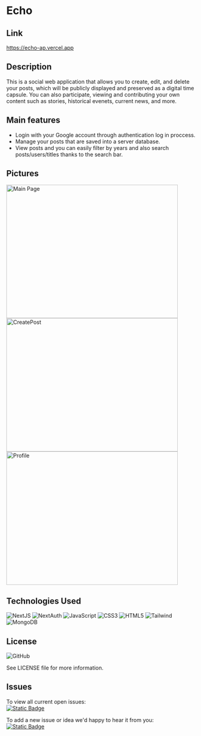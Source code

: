 # Echo
## Link
https://echo-ap.vercel.app

## Description
This is a social web application that allows you to create, edit, and delete your posts, which will be publicly displayed and preserved as a digital time capsule. 
You can also participate, viewing and contributing your own content such as stories, historical evenets, current news, and more.

## Main features
- Login with your Google account through authentication log in proccess.
- Manage your posts that are saved into a server database.
- View posts and you can easily filter by years and also search posts/users/titles thanks to the search bar.

## Pictures
<img src="https://github.com/ItsAlexanderPopov/Echo/assets/87665762/a7f8a745-9342-4d00-a010-b50ffcdd77f2" alt="Main Page" height="350" width='450'/>
<img src="https://github.com/ItsAlexanderPopov/Echo/assets/87665762/42414dc6-a3ee-43a9-9a60-a56afcbfb304" alt="CreatePost" height="350" width='450'/>
<img src="https://github.com/ItsAlexanderPopov/Echo/assets/87665762/fa45345f-a45a-438b-8bda-c61ec4d143e0" alt="Profile" height="350" width='450'/>

## Technologies Used
<div>
<img src='https://img.shields.io/badge/next%20js-000000?style=for-the-badge&logo=nextdotjs&logoColor=white' alt='NextJS'/>
<img src='https://img.shields.io/badge/next%20auth-000000?style=for-the-badge&logo=nextdotjs&logoColor=white' alt='NextAuth'/>
<img src='https://img.shields.io/badge/JavaScript-323330?style=for-the-badge&logo=javascript&logoColor=F7DF1E' alt='JavaScript'/>
<img src='https://img.shields.io/badge/CSS3-1572B6?style=for-the-badge&logo=css3&logoColor=white' alt='CSS3'/>
<img src='https://img.shields.io/badge/HTML5-E34F26?style=for-the-badge&logo=html5&logoColor=white' alt='HTML5'/>
<img src='https://img.shields.io/badge/Tailwind_CSS-38B2AC?style=for-the-badge&logo=tailwind-css&logoColor=white' alt='Tailwind'/>
<img src='https://img.shields.io/badge/MongoDB-4EA94B?style=for-the-badge&logo=mongodb&logoColor=white' alt='MongoDB'/>
</div>

## License
![GitHub](https://img.shields.io/github/license/ItsAlexanderPopov/Echo)

See LICENSE file for more information.

## Issues
To view all current open issues:
<br/><a href='https://github.com/ItsAlexanderPopov/Echo/issues'><img alt="Static Badge" src="https://img.shields.io/badge/Open%20Issues-148F77?style=for-the-badge"></a>

To add a new issue or idea we'd happy to hear it from you:
<br/><a href='https://github.com/ItsAlexanderPopov/Echo/issues/new'><img alt="Static Badge" src="https://img.shields.io/badge/Open%20New%20Issues-2874A6?style=for-the-badge"></a>
